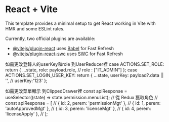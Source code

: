 # React + Vite

This template provides a minimal setup to get React working in Vite with HMR and some ESLint rules.

Currently, two official plugins are available:

- [@vitejs/plugin-react](https://github.com/vitejs/vite-plugin-react/blob/main/packages/plugin-react/README.md) uses [Babel](https://babeljs.io/) for Fast Refresh
- [@vitejs/plugin-react-swc](https://github.com/vitejs/vite-plugin-react-swc) uses [SWC](https://swc.rs/) for Fast Refresh

如需更改登錄人的userKey和role
到UserReducer裡
case ACTIONS.SET_ROLE:
      return {
        ...state,
        role: payload.role,
        // role : ["IT_ADMIN"]
      };
case ACTIONS.SET_LOGIN_USER_KEY:
      return {
        ...state,
        userKey: payload?.data || '',
        // userKey:'123'
      };

如需更改菜單顯示
到ClippedDrawer裡
  const apiResponse = useSelector((state) => state.permission.menuList); // 從 Redux 獲取角色
  // const apiResponse = [
  //   { id: 2, perem: 'permissionMgt' },
  //   { id: 1, perem: 'autoApprovedMgt' },
  //   { id: 3, perem: 'licenseMgt' },
  //   { id: 4, perem: 'licenseApply' },
  // ];